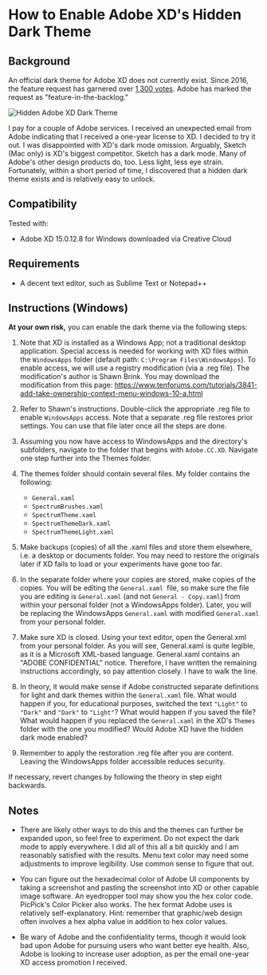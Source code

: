 # How  to Enable Adobe XD's Hidden Dark Theme

## Background

An official dark theme for Adobe XD does not currently exist. Since 2016, the feature request has garnered over [1,300 votes](https://adobexd.uservoice.com/forums/353007-adobe-xd-feature-requests/suggestions/12940362-dark-interface-overall-ui-including-side-panels). Adobe has marked the request as "feature-in-the-backlog."

![Hidden Adobe XD Dark Theme](https://i.imgur.com/iCrtHkU.png)

I pay for a couple of Adobe services. I received an unexpected email from Adobe indicating that I received a one-year license to XD. I decided to try it out. I was disappointed with XD's dark mode omission. Arguably, Sketch (Mac only) is XD's biggest competitor. Sketch has a dark mode. Many of Adobe's other design products do, too. Less light, less eye strain. Fortunately, within a short period of time, I discovered that a hidden dark theme exists and is relatively easy to unlock.

## Compatibility

Tested with: 

* Adobe XD 15.0.12.8 for Windows downloaded via Creative Cloud

## Requirements

* A decent text editor, such as Sublime Text or Notepad++

## Instructions (Windows)

**At your own risk,** you can enable the dark theme via the following steps​:​

1. Note that XD is installed as a Windows App; not a traditional desktop application. Special access is needed for working with XD files within the `WindowsApps` folder (default path: `C:\Program Files\WindowsApps`). To enable access, we will use a registry modification (via a .reg file). The modification's author is Shawn Brink. You may download the modification from this page: https://www.tenforums.com/tutorials/3841-add-take-ownership-context-menu-windows-10-a.html
2. Refer to Shawn's instructions. Double-click the appropriate .reg file to enable `WindowsApps` access. Note that a separate .reg file restores prior settings. You can use that file later once all the steps are done.
3. Assuming you now have access to WindowsApps and the directory's subfolders, navigate to the folder that begins with `Adobe.CC.XD`. Navigate one step further into the Themes folder.
4. The themes folder should contain several files. My folder contains the following: 
   * `General.xaml`
   * `SpectrumBrushes.xaml`
   * `SpectrumTheme.xaml`
   * `SpectrumThemeDark.xaml`
   * `SpectrumThemeLight.xaml`

5. Make backups (copies) of all the .xaml files and store them elsewhere, i.e. a desktop or documents folder. You may need to restore the originals later if XD fails to load or your experiments have gone too far.
6. In the separate folder where your copies are stored, make copies of the copies. You will be editing the `General.xaml `file, so make sure the file you are editing is `General.xaml` (and not `General - Copy.xaml`) from within your personal folder (not a WindowsApps folder). Later, you will be replacing the WindowsApps `General.xaml` with modified `General.xaml` from your personal folder.
7. Make sure XD is closed. Using your text editor, open the General.xml from your personal folder. As you will see, General.xaml is quite legible, as it is a Microsoft  XML-based language. General.xaml contains an "ADOBE CONFIDENTIAL" notice. Therefore, I have written the remaining instructions accordingly, so pay attention closely. I have to walk the line.
8. In theory, it would make sense if Adobe constructed separate definitions for light and dark themes within the `General.xaml` file. What would happen if you, for educational purposes, switched the text `"Light"` to `"Dark"` and `"Dark"` to `"Light"`? What would happen if you saved the file? What would happen if you replaced the `General.xaml` in the XD's `Themes` folder with the one you modified? Would Adobe XD have the hidden dark mode enabled?
9. Remember to apply the restoration .reg file after you are content. Leaving the WindowsApps folder accessible reduces security.

If necessary, revert changes by following the theory in step eight backwards. 

## Notes

* There are likely other ways to do this and the themes can further be expanded upon, so feel free to experiment. Do not expect the dark mode to apply everywhere. I did all of this all a bit quickly and I am reasonably satisfied with the results. Menu text color may need some adjustments to improve legibility. Use common sense to figure that out.

* You can figure out the hexadecimal color of Adobe UI components by taking a screenshot and pasting the screenshot into XD or other capable image software. An eyedropper tool may show you the hex color code. PicPick's Color Picker also works. The hex format Adobe uses is relatively self-explanatory. Hint: remember that graphic/web design often involves a hex alpha value in addition to hex color values.

* Be wary of Adobe and the confidentiality terms, though it would look bad upon Adobe for pursuing users who want better eye health. Also, Adobe is looking to increase user adoption, as per the email one-year XD access promotion I received.
